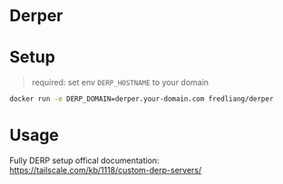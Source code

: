 # Derper

# Setup

> required: set env `DERP_HOSTNAME` to your domain

```bash
docker run -e DERP_DOMAIN=derper.your-domain.com fredliang/derper
```

# Usage
Fully DERP setup offical documentation: https://tailscale.com/kb/1118/custom-derp-servers/
